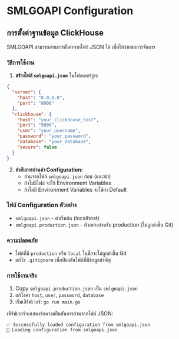 # SMLGOAPI Configuration

## การตั้งค่าฐานข้อมูล ClickHouse

SMLGOAPI สามารถอ่านการตั้งค่าจากไฟล์ JSON ได้ เพื่อให้ง่ายต่อการจัดการ

### วิธีการใช้งาน

1. **สร้างไฟล์ `smlgoapi.json`** ในโฟลเดอร์รูท:

```json
{
  "server": {
    "host": "0.0.0.0",
    "port": "8008"
  },
  "clickhouse": {
    "host": "your_clickhouse_host",
    "port": "9000",
    "user": "your_username",
    "password": "your_password",
    "database": "your_database",
    "secure": false
  }
}
```

2. **ลำดับการอ่านค่า Configuration:**
   - อ่านจากไฟล์ `smlgoapi.json` ก่อน (แนะนำ)
   - ถ้าไม่มีไฟล์ จะใช้ Environment Variables
   - ถ้าไม่มี Environment Variables จะใช้ค่า Default

### ไฟล์ Configuration ตัวอย่าง

- `smlgoapi.json` - ค่าเริ่มต้น (localhost)
- `smlgoapi.production.json` - ตัวอย่างสำหรับ production (ไม่ถูกส่งขึ้น Git)

### ความปลอดภัย

- ไฟล์ที่มี `production` หรือ `local` ในชื่อจะไม่ถูกส่งขึ้น Git
- แก้ไข `.gitignore` เพื่อป้องกันไฟล์ที่มีข้อมูลสำคัญ

### การใช้งานจริง

1. Copy `smlgoapi.production.json` เป็น `smlgoapi.json`
2. แก้ไขค่า `host`, `user`, `password`, `database` 
3. เริ่มเซิร์ฟเวอร์: `go run main.go`

เซิร์ฟเวอร์จะแสดงข้อความยืนยันการอ่านจากไฟล์ JSON:
```
✅ Successfully loaded configuration from smlgoapi.json
📄 Loading configuration from smlgoapi.json
```
